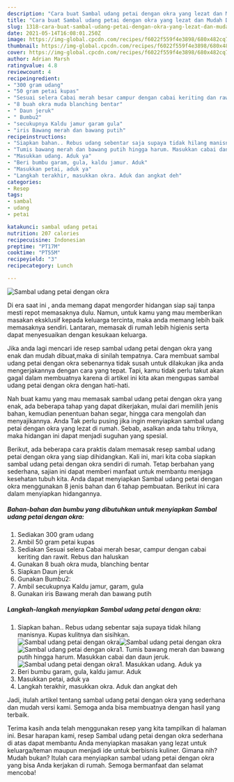 ```yaml
---
description: "Cara buat Sambal udang petai dengan okra yang lezat dan Mudah Dibuat"
title: "Cara buat Sambal udang petai dengan okra yang lezat dan Mudah Dibuat"
slug: 1318-cara-buat-sambal-udang-petai-dengan-okra-yang-lezat-dan-mudah-dibuat
date: 2021-05-14T16:08:01.250Z
image: https://img-global.cpcdn.com/recipes/f6022f559f4e3898/680x482cq70/sambal-udang-petai-dengan-okra-foto-resep-utama.jpg
thumbnail: https://img-global.cpcdn.com/recipes/f6022f559f4e3898/680x482cq70/sambal-udang-petai-dengan-okra-foto-resep-utama.jpg
cover: https://img-global.cpcdn.com/recipes/f6022f559f4e3898/680x482cq70/sambal-udang-petai-dengan-okra-foto-resep-utama.jpg
author: Adrian Marsh
ratingvalue: 4.8
reviewcount: 4
recipeingredient:
- "300 gram udang"
- "50 gram petai kupas"
- "Sesuai selera Cabai merah besar campur dengan cabai keriting dan rawit Rebus dan haluskan"
- "8 buah okra muda blanching bentar"
- " Daun jeruk"
- " Bumbu2"
- "secukupnya Kaldu jamur garam gula"
- "iris Bawang merah dan bawang putih"
recipeinstructions:
- "Siapkan bahan.. Rebus udang sebentar saja supaya tidak hilang manisnya. Kupas kulitnya dan sisihkan."
- "Tumis bawang merah dan bawang putih hingga harum. Masukkan cabai dan daun jeruk."
- "Masukkan udang. Aduk ya"
- "Beri bumbu garam, gula, kaldu jamur. Aduk"
- "Masukkan petai, aduk ya"
- "Langkah terakhir, masukkan okra. Aduk dan angkat deh"
categories:
- Resep
tags:
- sambal
- udang
- petai

katakunci: sambal udang petai 
nutrition: 207 calories
recipecuisine: Indonesian
preptime: "PT17M"
cooktime: "PT55M"
recipeyield: "3"
recipecategory: Lunch

---
```



![Sambal udang petai dengan okra](https://img-global.cpcdn.com/recipes/f6022f559f4e3898/680x482cq70/sambal-udang-petai-dengan-okra-foto-resep-utama.jpg)

Di era  saat ini , anda memang dapat mengorder hidangan siap saji tanpa mesti repot memasaknya dulu. Namun, untuk kamu yang mau memberikan masakan eksklusif kepada keluarga tercinta, maka anda memang lebih baik memasaknya sendiri. Lantaran, memasak di rumah lebih higienis serta dapat menyesuaikan dengan kesukaan keluarga.

Jika anda lagi mencari ide resep sambal udang petai dengan okra yang enak dan mudah dibuat,maka di sinilah tempatnya. Cara membuat sambal udang petai dengan okra  sebenarnya tidak susah untuk dilakukan jika anda mengerjakannya dengan cara yang tepat. Tapi, kamu tidak perlu takut akan gagal dalam membuatnya 
karena di artikel ini kita akan mengupas sambal udang petai dengan okra dengan hati-hati.  



Nah buat kamu yang mau memasak sambal udang petai dengan okra yang enak, ada beberapa tahap yang dapat dikerjakan, mulai dari memilih jenis bahan, kemudian penentuan bahan segar, hingga cara mengolah dan menyajikannya. Anda Tak perlu pusing jika ingin menyiapkan sambal udang petai dengan okra yang lezat di rumah. Sebab, asalkan anda  tahu triknya, maka hidangan ini dapat menjadi suguhan yang spesial.

Berikut, ada beberapa cara praktis  dalam memasak resep sambal udang petai dengan okra yang siap dihidangkan. Kali ini, mari kita coba siapkan sambal udang petai dengan okra sendiri di rumah. Tetap berbahan yang sederhana, sajian ini dapat memberi manfaat untuk membantu menjaga kesehatan tubuh kita. Anda dapat menyiapkan Sambal udang petai dengan okra menggunakan 8 jenis bahan dan 6 tahap pembuatan. Berikut ini cara dalam menyiapkan hidangannya.

<!--inarticleads1-->

##### Bahan-bahan dan bumbu yang dibutuhkan untuk menyiapkan Sambal udang petai dengan okra:

1. Sediakan 300 gram udang
1. Ambil 50 gram petai kupas
1. Sediakan Sesuai selera Cabai merah besar, campur dengan cabai keriting dan rawit. Rebus dan haluskan
1. Gunakan 8 buah okra muda, blanching bentar
1. Siapkan  Daun jeruk
1. Gunakan  Bumbu2:
1. Ambil secukupnya Kaldu jamur, garam, gula
1. Gunakan iris Bawang merah dan bawang putih




<!--inarticleads2-->

##### Langkah-langkah menyiapkan Sambal udang petai dengan okra:

1. Siapkan bahan.. Rebus udang sebentar saja supaya tidak hilang manisnya. Kupas kulitnya dan sisihkan.
<img src="https://img-global.cpcdn.com/steps/f6d70843a0af9749/160x128cq70/sambal-udang-petai-dengan-okra-langkah-memasak-1-foto.jpg" alt="Sambal udang petai dengan okra"><img src="https://img-global.cpcdn.com/steps/a1b560a9a8cca372/160x128cq70/sambal-udang-petai-dengan-okra-langkah-memasak-1-foto.jpg" alt="Sambal udang petai dengan okra"><img src="https://img-global.cpcdn.com/steps/5f73f1c9d083bf8a/160x128cq70/sambal-udang-petai-dengan-okra-langkah-memasak-1-foto.jpg" alt="Sambal udang petai dengan okra">1. Tumis bawang merah dan bawang putih hingga harum. Masukkan cabai dan daun jeruk.
<img src="https://img-global.cpcdn.com/steps/e0d1f030406e9f70/160x128cq70/sambal-udang-petai-dengan-okra-langkah-memasak-2-foto.jpg" alt="Sambal udang petai dengan okra">1. Masukkan udang. Aduk ya
1. Beri bumbu garam, gula, kaldu jamur. Aduk
1. Masukkan petai, aduk ya
1. Langkah terakhir, masukkan okra. Aduk dan angkat deh




Jadi, itulah artikel tentang  sambal udang petai dengan okra  yang sederhana dan mudah versi kami. Semoga anda bisa membuatnya dengan hasil yang terbaik. 

Terima kasih anda telah menggunakan resep yang kita tampilkan di halaman ini. Besar harapan kami, resep  Sambal udang petai dengan okra sederhana di atas dapat membantu Anda menyiapkan masakan yang lezat untuk keluarga/teman maupun menjadi ide untuk berbisnis kuliner. Gimana nih? Mudah bukan? Itulah cara menyiapkan sambal udang petai dengan okra yang bisa Anda kerjakan di rumah. Semoga bermanfaat dan selamat mencoba!

